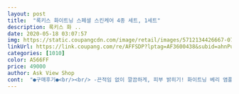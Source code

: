 ```yaml
---
layout: post 
title:  "록키스 화이트닝 스페셜 스킨케어 4종 세트, 1세트" 
description: 록키스 화 ..
date: 2020-05-18 03:07:57 
img: https://static.coupangcdn.com/image/retail/images/5712134426667-075c86f5-0e3d-4129-be18-068d52d02821.jpg 
linkUrl: https://link.coupang.com/re/AFFSDP?lptag=AF3600438&subid=ahnPublicAsk&pageKey=343804036&itemId=1092329133&vendorItemId=5607767733&traceid=V0-113-6f81b4b448a55952 
categories: [1010] 
color: A566FF 
price: 49000 
author: Ask View Shop 
cont:  "●구매후기●<br/><br/> -끈적임 없이 깔끔하게, 피부 밝히기! 화이트닝 베리 앰플<br/> -<br/><br/> -스킨케어 첫단계, 피부진정 스킨토너로<br/> -<br/><br/> -외부로부터 자극 받아 지친 피부에 촉촉한 생기를 전하는 피부 진정 에멀전<br/> -<br/><br/> -지금까지 이런 수분크림은 없었다, 수분크림의 특별한 차별화! 비타풀 수분크림<br/> -<br/>1.<br/> 록키스 기초화장품은 순하고 가벼우면서도 수분감은 오래 많이가서 좋아요.<br/> 토너 에멀젼은 진정효과도 정말 좋구요.<br/> 비타풀크림은 수분감이 짱이에요.<br/><br/>2.<br/> 록키스가 좋은점은 동물실험을 하지않아요.<br/> 내가 좋기위해서 다른 생명체가 희생되었다면 그게 무슨소용일까요.<br/><br/>3.<br/> 저렴하지만 효과와 성분은 짱이에요.<br/> 한마디로 가성비가 좋아요.<br/> 불필요한것은 <br/> - , 필요한것만 더한 느낌이 들어요.<br/><br/>​<br/>​아 참 스킨은 산뜻하고 상큼한 향이에요.<br/><br/>✔️1<br/> -2방울만 발라도 사용부위를 모두 매끄럽게커버하고, 끈적임 없이 깔끔한 사용감의 미백 기능성 제품<br/>✔️가벼운 사용감, 산뜻한 스킨케어<br/>✔️미백/주름개선 2중 기능성 화장품<br/>✔️미백주름 기능성 케어제품<br/>✔️속까지 수분을 채우는 성분<br/>✔️유해한 화학성분을 줄이고, 피부개선 효과를 높인 착한성분<br/>✔️저자극 테스트 인증<br/>✔️촉촉하게 수분 밸런스<br/>✔️촉촉하고 저녁까지 생기 넘치는 피부<br/>✔️촉촉하고 환한 피부결로 만들어주는 고농축앰플<br/>✔️특허받은 과실 혼합제품(항산화 효과가 우수한 식물 추출물)<br/>✔️피부 진정의 여왕 “카렌듈라”추출물<br/>✔️피부톤업과 피부진중에 도움<br/>가볍게 쓸 수 있어 잘 스며들고 무엇보다 끈적임이 없습니다.<br/><br/>가볍고 흡수잘되는 데일리 록키스 화이트닝 화장품을 고민하지않고 구매했던이유는<br/>가성비로 생각하면 피부과제품보다 더 좋은거같아요! 꾸준히 써봐야겠어여!!<br/>결론은 만족스럽고 좋아요.<br/> 여름이 점점 다가오는데 더위에 지친 여름피부에 진정과 수분을 줄수있는 여름에는 더 좋은 기초화장품이라고 생각해요.<br/><br/>그 부분에서 아주 제가 선호하는 타입이라 생각합니다 .<br/> 꾸준하게 사용하는게 중요하죠.<br/><br/>기왕 사는거 구성 좋고 가성비 좋은상품으로 구매하게되었어요<br/>기존에 록키스를 사용해봤더니 브랜드에 대한 신뢰도가 더 높아졌다고 할 수 있죠!<br/>끈적이지 않고 잘 스며듭니다.<br/> 촉촉하고 좋아요.<br/><br/>놀라운 가격과 놀라운 구성이 아닐 수 없어요<br/>딱 하나 단점은 열감이 많은 분들은 금방 수분이 날라가서 자주 바르셔야 될 것 같습니다.<br/><br/>로션도 끈적임이 하나도 없어요.<br/> 수분감은 가득하고요<br/>록키스 브랜드는, 정직한 화장품.<br/> 오로지 피부만을 생각하며 화장품을 만드는 떳떳한 브랜드를 추구하고 있어요〰️<br/>록키스 제품 믿고 구매해도 될거 같아요〰️<br/>록키스 제품답게 패키지가 너무 예뻐요: )<br/>록키스 제품은 가볍지만 촉촉하고 수분감이 넘쳐요.<br/> 반면에 끈적이지는 않고요.<br/><br/>록키스 화이트닝 스페셜 스킨케어 4종세트<br/>마스크팩 구매하면서 함께 구매했어요.<br/> 좋은 제품을 만드는 곳이라면, 스킨케어 써보는게 필수겠죠〰️<br/>마침 스킨케어가 떨어져 구매해야 했는데 앰플까지 들어있는 세트가 있어서 구매해 보았네요.<br/><br/>봄되니까 건조함이 더 심해져서 그런지 피부 트러블이 마구마구 생겨서 꾸준히 관리하려고<br/>봄바람의 건조함이 많이 사라졌어요.<br/><br/>세안 후 바르면 촉촉하게 상큼해지는 느낌입니다.<br/><br/>세트구성은 카렌듈라 스킨케어,카렌듈라 에멀전,화이트닝 베리 앰플,비타풀 수분크림으로 구성✔️<br/>솔직히 록키스 폼클렌징 때문이 큰 것 같아요!<br/>수부지 피부에게 추천해요.<br/> 여름이건 겨울이건 끈적이고 무거운 느낌의 화장품을 싫어하는데<br/>수부지인 제피부가 당김없이 피부가 촉촉하게 유지되어 아주 만족스럽네요!<br/>수분크림 역시 번들거림 전혀 없구요.<br/><br/>스킨케어 굉장히 신경써서 초이스하는 편인데, 믿을만 하고 정직한 화장품이라는 생각이 들어요.<br/><br/>스킨케어 마지막 단계에서 오일리한 제품 추가해서 바르시기를 추천드려요!<br/>앰플같은 경우는 발랐을때 끈적임 없고 산뜻해서 마무리감이 정말 마음에 들어요.<br/><br/>앰플과 수분크림도 함께 있어요<br/>일단! 저는 복합성 피부입니다.<br/> 건성 민감성 심지어 여드름도 자주나고 ! 스트레스 많은 피부여서 기능성이 있지만 순한 제품위주로 바르고 있어요.<br/> 그런점에서 록키스가 딱인것같아요.<br/> 토너 에멀젼 비타풀크림은 이미 벌써 세번째 구매이고 화이트닝 베리앰플은 처음써보는데 기대되네요.<br/><br/>재구매의사 100%입니다.<br/><br/>저는 속건성이 아주 심하고 T존은 유분이 정말 심하고요! 요즘 마스크때문에 턱부분은 건조의 끝이네요<br/>저는 주로 피부결정돈하거나 화장 남은잔여물 제거 용도로 쓰는 중입니다.<br/><br/>저는 화장품살 때 성분을 많이 보는 편인데,<br/>저처럼 성분따지면서 구매하시는 분들에게 여러모로 좋은 것 같아요<br/>전체적으로 제품이 매우 순하고, 고퀄리티 성분 사용으로 발림성이나 수분감 모두 훌륭한 제품이더라구요.<br/><br/>제가 구매한 상품은 스킨과 로션 기초세트에<br/>제가 수부지 피부라서 번들거리는거 딱 싫어하거든요.<br/><br/>제가 아주 좋아하는 제형으로 피부과제품 위주로 쓰던 제가 인정할만큼 보습효과가 뛰어난 것 같아요!<br/>촉촉한 피부로 변화되기를 기대해 보면서 쭉 한번 잘 계속 써보겠습니다.<br/><br/>카란듈라 추출물로 유아들이 써도 될만큼 굉장히 순하고, 가격도 너무 착하구요‼️<br/>특허 받은 원료가 들어가있다하니 성분은 완전 믿고 사용할 수 잇을거같아요!<br/>폼클렌징 진짜 부드러운 생크림 폼에 피부당김이 없어서 주변에도 강추하고 있거든요?<br/>피부 진정, 보습, 항산화, 미백, 주름 효능이 뛰어난 복합 기능성 화장품이라<br/>피부결이 정돈되면서 피부바탕에 은근히 광채가 도니깐 피부가 더 좋아보이느 효과가 있어 대만족!!!<br/>피부진정 보습 항산화 미백 주름에 효과가 좋은 복합 고기능 제품 이에요<br/>피부진정에 좋은 카렌듈라추출물이 9.<br/>5% 함유된 스킨케어 상품이라 믿고 구매했습니다!<br/>핑크색  앰플은 살짝 핑크빛이 돌아요.<br/> 다른곳에서 썼던 앰플보다 조금 묽은 느낌입니다.<br/><br/>향도 은은하게 꽃향기가 나서 너무 좋고 무엇보다 록키스 수분크림을 사용한 후에는<br/>화이트닝 스페셜 4종세트! 한번에 4가지 다 써볼수 있어서 너무 좋더라구요.<br/><br/>" 
---
```

